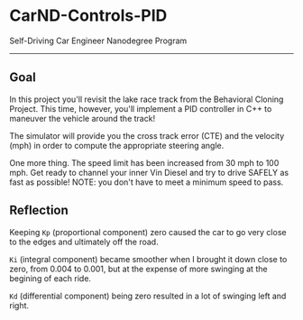 # CarND-Controls-PID
Self-Driving Car Engineer Nanodegree Program

---

## Goal

In this project you'll revisit the lake race track from the Behavioral Cloning Project. This time, however, you'll implement a PID controller in C++ to maneuver the vehicle around the track!

The simulator will provide you the cross track error (CTE) and the velocity (mph) in order to compute the appropriate steering angle.

One more thing. The speed limit has been increased from 30 mph to 100 mph. Get ready to channel your inner Vin Diesel and try to drive SAFELY as fast as possible! NOTE: you don't have to meet a minimum speed to pass.

## Reflection

Keeping `Kp` (proportional component) zero caused the car to go very close to the edges and ultimately off the road.

`Ki` (integral component) became smoother when I brought it down close to zero, from 0.004 to 0.001, but at the expense of more swinging at the begining of each ride.

`Kd` (differential component) being zero resulted in a lot of swinging left and right.